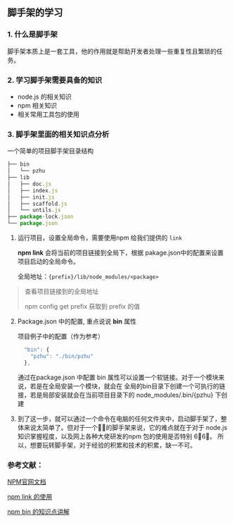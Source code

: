 ## 脚手架的学习

### 1. 什么是脚手架

脚手架本质上是一套工具，他的作用就是帮助开发者处理一些重复性且繁琐的任务。

### 2. 学习脚手架需要具备的知识

+ node.js 的相关知识
+ npm 相关知识
+ 相关常用工具包的使用

### 3. 脚手架里面的相关知识点分析

一个简单的项目脚手架目录结构

```js
├── bin
│   └── pzhu
├── lib
│   ├── doc.js
│   ├── index.js
│   ├── init.js
│   ├── scaffold.js
│   └── untils.js
├── package-lock.json
└── package.json
```

1. 运行项目，设置全局命令，需要使用npm 给我们提供的 `link`

   **npm link** 会将当前的项目链接到全局下，根据 pakage.json中的配置来设置项目启动的全局命令。

   全局地址：`{prefix}/lib/node_modules/<package>`

> 查看项目链接到的全局地址
>
> npm config get prefix  获取到 prefix 的值

2. Package.json 中的配置, 重点说说 **bin**  属性

   项目例子中的配置（作为参考）

   ```javascript
     "bin": {
       "pzhu": "./bin/pzhu"
     },
   ```

   通过在package.json 中配置 bin 属性可以设置一个软链接。对于一个模块来说，若是在全局安装一个模块，就会在 全局的bin目录下创建一个可执行的链接，若是局部安装就会在当前项目目录下的 node_modules/.bin/{pzhu} 下创建

3. 到了这一步，就可以通过一个命令在电脑的任何文件夹中，启动脚手架了，整体来说太简单了。但对于一个🐂👃的脚手架来说，它的难点就在于对于 node.js 知识掌握程度，以及网上各种大佬研发的npm 包的使用是否特别 6⃣️6⃣️。 所以，想要玩转脚手架，对于经验的积累和技术的积累，缺一不可。

### 参考文献：

[NPM官网文档](https://www.npmjs.cn/)

[npm link 的使用](https://www.jianshu.com/p/aaa7db89a5b2)

[npm bin 的知识点讲解](https://www.jianshu.com/p/fbd52c2a138e)